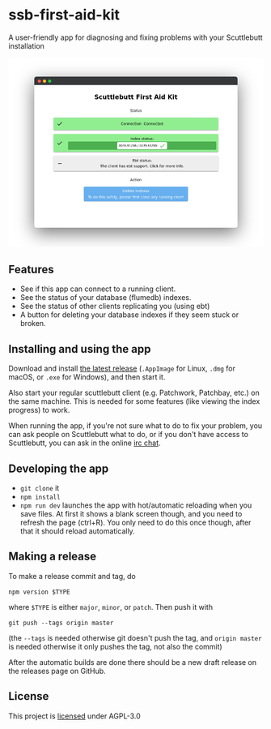 # ssb-first-aid-kit

A user-friendly app for diagnosing and fixing problems with your Scuttlebutt installation

<img src="./screenshot.png" alt="screenshot of the Home page" width="700"/>

## Features

* See if this app can connect to a running client.
* See the status of your database (flumedb) indexes.
* See the status of other clients replicating you (using ebt)
* A button for deleting your database indexes if they seem stuck or broken.

## Installing and using the app

Download and install [the latest release](https://github.com/ssbc/ssb-first-aid-kit/releases/latest) (`.AppImage` for Linux, `.dmg` for macOS, or `.exe` for Windows), and then start it.

Also start your regular scuttlebutt client (e.g. Patchwork, Patchbay, etc.) on the same machine. This is needed for some features (like viewing the index progress) to work.

When running the app, if you're not sure what to do to fix your problem, you can ask people on Scuttlebutt what to do, or if you don't have access to Scuttlebutt, you can ask in the online [irc chat](https://kiwiirc.com/nextclient/irc.libera.chat/#scuttlebutt).


## Developing the app

* `git clone` it
* `npm install`
* `npm run dev` launches the app with hot/automatic reloading when you save files. At first it shows a blank screen though, and you need to refresh the page (ctrl+R). You only need to do this once though, after that it should reload automatically.

## Making a release

To make a release commit and tag, do
```
npm version $TYPE
```
where `$TYPE` is either `major`, `minor`, or `patch`. Then push it with
```
git push --tags origin master
```
(the `--tags` is needed otherwise git doesn't push the tag, and `origin master` is needed otherwise it only pushes the tag, not also the commit)

After the automatic builds are done there should be a new draft release on the releases page on GitHub.


## License

This project is [licensed](./LICENSE) under AGPL-3.0